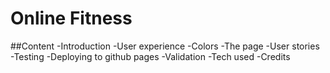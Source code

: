 # Online Fitness

##Content
-Introduction
-User experience
-Colors
-The page
-User stories
-Testing
-Deploying to github pages
-Validation
-Tech used
-Credits
